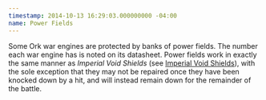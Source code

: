 ```yaml
---
timestamp: 2014-10-13 16:29:03.000000000 -04:00
name: Power Fields
---
```

Some Ork war engines are protected by banks of power fields. The number each war engine has is noted on its datasheet. Power fields work in exactly the same manner as _Imperial Void Shields_ (see [Imperial Void Shields](#imperial-void-shields)), with the sole exception that they may not be repaired once they have been knocked down by a hit, and will instead remain down for the remainder of the battle.